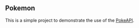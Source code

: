 ## Pokemon

This is a simple project to demonstrate the use of the [PokeAPI](https://pokeapi.co/api/v2/pokemon-form/).

